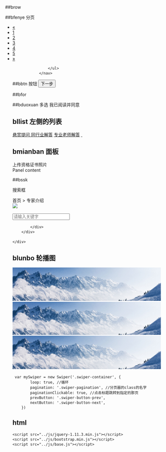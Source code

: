  <!--<span class="ml50">登录</span><span class="blm ml10 pl10">注册</span>-->
##brow
 <div class="row">
        <div class="col-xs-3"></div>
</div>

##bfenye
分页
      <nav >
                    <ul class="pagination">
                        <li class="disabled"><a href="#" aria-label="Previous"><span aria-hidden="true">&laquo;</span></a></li>
                        <li class="active">
                            <a href="#">1</a>
                            </li>
                               <li >
                            <a href="#">2</a>
                            </li>    <li >
                            <a href="#">3</a>
                            </li>
                                <li >
                            <a href="#">4</a>
                            </li>
                                <li >
                            <a href="#">5</a>
                            </li>
                             <li class="disabled"><a href="#" aria-label="Previous"><span aria-hidden="true">»</span></a></li>
                       
                    </ul>
                </nav>

##bbtn 按钮
<button type="button" class="btn btn-primary btn-lg">下一步</button>

##bfor
  <!--<%  for (var a in [1,2,3,4,5]){ %>  -->
  
<!-- <%  }%>  -->


##bduoxuan 多选
  <span class="dfdg_deerrt">
                    <i class="f_i gouxuanseer"></i>
                    我已阅读并同意
                </span>
        
        
## bllist 左侧的列表
<div class="list-group">
                    <a href="#" class="list-group-item active fz20">
                        悬赏提问
                    </a>
                    <a href="#" class="list-group-item">同行业解答</a>
                    <a href="#" class="list-group-item act">专业老师解答</a>
                    <a href="#" class="list-group-item">&nbsp;</a>
                </div>
                
                

## bmianban 面板
<div class="panel panel-default">
                <div class="panel-heading">上传资格证书照片</div>
                <div class="panel-body">
                    Panel content
                </div>
            </div>
            

##bssk

搜索框
   <div class="wd">
        <div class="mt30 row">
            <div class="col-xs-6 z6 ">
                <a class="z6">首页</a> >
                <a class="z6">专家介绍</a>
            </div>
            <div class="col-xs-6 tr">
                <div class="sshuye_e f_b ab">
                    <div class="fr sshg_dert">
                        <img src="../img/sss_b.png">
                    </div>
                    <p class="ov">
                        <input type="text" placeholder="请输入关键字">
                    </p>
                    <p class="qc"></p>
                </div>

            </div>
        </div>
       
    </div>

## blunbo 轮播图
 <div class="banerr_er">
        <div class="swiper-container">
            <div class="swiper-wrapper">
                <div class="swiper-slide">
                    <img src="img/bannerr_er.jpg">
                </div>
                <div class="swiper-slide">
                    <img src="img/bannerr_er.jpg">
                </div>
                <div class="swiper-slide">
                    <img src="img/bannerr_er.jpg">
                </div>
            </div>
            <div class="swiper-pagination"></div>
            <div class="swiper-button-prev f_i ddsfsdfwe"></div>
            <div class="swiper-button-next f_i ddsfsdfwe ab"></div>
        </div>
    </div>
    
     var mySwiper = new Swiper('.swiper-container', {
            loop: true, //循环
            pagination: '.swiper-pagination', //分页器的class的名字
            paginationClickable: true, //点击标题跳转到指定的那页
            prevButton: '.swiper-button-prev',
            nextButton: '.swiper-button-next',
        })

## html
<!DOCTYPE html>
<html lang="en">
<head>
    <meta charset="UTF-8">
    <meta name="viewport" content="width=device-width,initial-scale=1,minimum-scale=1,maximum-scale=1,user-scalable=no" />
    <meta name="renderer" content="webkit">
    <meta http-equiv="X-UA-Compatible" content="ie=edge">
    <title>  </title>
    <link href="../css/bootstrap.min.css" rel="stylesheet">
    <link href="../css/base.css" rel="stylesheet">
    <link href="../css/style.css" rel="stylesheet">
     <!--[if IE 7]>    <link href="../css/ie7.css" rel="stylesheet"><![endif]--> 
    
</head>

<body>
    <!-- build:section layout.header --> <!-- /build -->

<!-- build:section layout.footer --><!-- /build -->
    <script src="../js/jquery-1.11.3.min.js"></script>
    <script src="../js/bootstrap.min.js"></script>
    <script src="../js/base.js"></script>
</body></html>